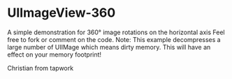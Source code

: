 UIImageView-360
===============

A simple demonstration for 360° image rotations on the horizontal axis
Feel free to fork or comment on the code.
Note: This example decompresses a large number of UIIMage which means dirty memory.
This will have an effect on your memory footprint!

Christian from tapwork